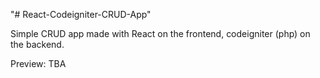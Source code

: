 "# React-Codeigniter-CRUD-App" 

Simple CRUD app made with React on the frontend, codeigniter (php) on the backend.

Preview: TBA
